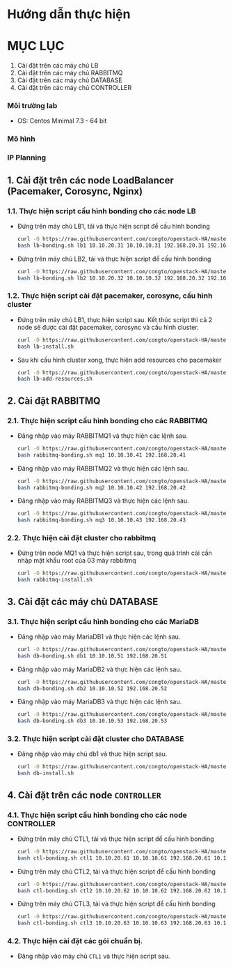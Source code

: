 ﻿# Hướng dẫn thực hiện
# MỤC LỤC 

1. Cài đặt trên các máy chủ LB
2. Cài đặt trên các máy chủ RABBITMQ
3. Cài đặt trên các máy chủ DATABASE
4. Cài đặt trên các máy chủ CONTROLLER


### Môi trường lab
- OS: Centos Minimal 7.3 - 64 bit

### Mô hình

### IP Planning


## 1. Cài đặt trên các node LoadBalancer (Pacemaker, Corosync, Nginx)

### 1.1. Thực hiện script cấu hình bonding cho các node LB
- Đứng trên máy chủ LB1, tải và thực hiện script để cấu hình bonding
  ```sh
  curl -O https://raw.githubusercontent.com/congto/openstack-HA/master/scripts/lb-bonding.sh
  bash lb-bonding.sh lb1 10.10.20.31 10.10.10.31 192.168.20.31 192.168.40.31
  ```

- Đứng trên máy chủ LB2, tải và thực hiện script để cấu hình bonding
  ```sh
  curl -O https://raw.githubusercontent.com/congto/openstack-HA/master/scripts/lb-bonding.sh
  bash lb-bonding.sh lb2 10.10.20.32 10.10.10.32 192.168.20.32 192.168.40.32
  ```

### 1.2. Thực hiện script cài đặt pacemaker, corosync, cấu hình cluster

- Đứng trên máy chủ LB1, thực hiện script sau. Kết thúc script thì cả 2 node sẽ được cài đặt pacemaker, corosync và cấu hình cluster. 
  ```sh
  curl -O https://raw.githubusercontent.com/congto/openstack-HA/master/scripts/lb-install.sh
  bash lb-install.sh
  ```
  
- Sau khi cấu hình cluster xong, thực hiện add resources cho pacemaker
  ```sh
  curl -O https://raw.githubusercontent.com/congto/openstack-HA/master/scripts/lb-add-resources.sh
  bash lb-add-resources.sh
  ```

## 2. Cài đặt RABBITMQ 
### 2.1. Thực hiện script cấu hình bonding cho các RABBITMQ
- Đăng nhập vào máy RABBITMQ1 và thực hiện các lệnh sau.
  ```sh
  curl -O https://raw.githubusercontent.com/congto/openstack-HA/master/scripts/rabbitmq-bonding.sh
  bash rabbitmq-bonding.sh mq1 10.10.10.41 192.168.20.41
  ```
  
- Đăng nhập vào máy RABBITMQ2 và thực hiện các lệnh sau.
  ```sh
  curl -O https://raw.githubusercontent.com/congto/openstack-HA/master/scripts/rabbitmq-bonding.sh
  bash rabbitmq-bonding.sh mq2 10.10.10.42 192.168.20.42
  ```

- Đăng nhập vào máy RABBITMQ3 và thực hiện các lệnh sau.
  ```sh
  curl -O https://raw.githubusercontent.com/congto/openstack-HA/master/scripts/rabbitmq-bonding.sh
  bash rabbitmq-bonding.sh mq3 10.10.10.43 192.168.20.43
  ```
  
### 2.2. Thực hiện cài đặt cluster cho rabbitmq
- Đứng trên node MQ1 và thực hiện script sau, trong quá trình cài cần nhập mật khẩu root của 03 máy rabbitmq
  ```sh
  curl -O https://raw.githubusercontent.com/congto/openstack-HA/master/scripts/rabbitmq-install.sh
  bash rabbitmq-install.sh
  ````
  
  
## 3. Cài đặt các máy chủ DATABASE
### 3.1. Thực hiện script cấu hình bonding cho các MariaDB
- Đăng nhập vào máy MariaDB1 và thực hiện các lệnh sau.
  ```sh
  curl -O https://raw.githubusercontent.com/congto/openstack-HA/master/scripts/db-bonding.sh
  bash db-bonding.sh db1 10.10.10.51 192.168.20.51
  ```
  
- Đăng nhập vào máy MariaDB2 và thực hiện các lệnh sau.
  ```sh
  curl -O https://raw.githubusercontent.com/congto/openstack-HA/master/scripts/db-bonding.sh
  bash db-bonding.sh db2 10.10.10.52 192.168.20.52
  ```

- Đăng nhập vào máy MariaDB3 và thực hiện các lệnh sau.
  ```sh
  curl -O https://raw.githubusercontent.com/congto/openstack-HA/master/scripts/db-bonding.sh
  bash db-bonding.sh db3 10.10.10.53 192.168.20.53
  ```
  
### 3.2. Thực hiện script cài đặt cluster cho DATABASE

- Đăng nhập vào máy chủ db1 và thưc hiện script sau.
  ```sh
  curl -O https://raw.githubusercontent.com/congto/openstack-HA/master/scripts/db-install.sh
  bash db-install.sh
  ```
  
## 4. Cài đặt trên các node `CONTROLLER`

### 4.1. Thực hiện script cấu hình bonding cho các node CONTROLLER
- Đứng trên máy chủ CTL1, tải và thực hiện script để cấu hình bonding
  ```sh
  curl -O https://raw.githubusercontent.com/congto/openstack-HA/master/scripts/ctl-bonding.sh
  bash ctl-bonding.sh ctl1 10.10.20.61 10.10.10.61 192.168.20.61 10.10.0.61
  ```

- Đứng trên máy chủ CTL2, tải và thực hiện script để cấu hình bonding
  ```sh
  curl -O https://raw.githubusercontent.com/congto/openstack-HA/master/scripts/ctl-bonding.sh
  bash ctl-bonding.sh ctl2 10.10.20.62 10.10.10.62 192.168.20.62 10.10.0.62
  ```

- Đứng trên máy chủ CTL3, tải và thực hiện script để cấu hình bonding
  ```sh
  curl -O https://raw.githubusercontent.com/congto/openstack-HA/master/scripts/ctl-bonding.sh
  bash ctl-bonding.sh ctl3 10.10.20.63 10.10.10.63 192.168.20.63 10.10.0.63
  ```
  
### 4.2. Thực hiện cài đặt các gói chuẩn bị.
- Đăng nhập vào máy chủ `CTL1` và thực hiện script sau.
